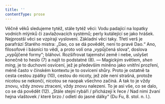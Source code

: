 ```yaml
---
title: ''
contentType: prose
---
```


<section>

Věčně věků sledujeme tytéž, stále tytéž věci: Vodu padající na lopatky vodních mlýnků či zavlažovacích systémů; perly kutálející se jako hrášek. Nejprostší věci se vzpírají vyslovení. Základní věci taky. Třetí verš je parafrází Starého mistra: „Dao, co se dá povědět, není to pravé Dao.“ Ano, filosofové i básníci to vědí, a proto volí ona „vypůjčená slova“, doslova „vypůjčené formy“; bláhoví. Rozšifrovat tajemství země i nebe, uslyšet konečně to heslo (7) a najít to podstatné (8). — Magickým světlem, _shen_ _ming_, je to duchovní osvícení, jež je především míněno jako vnitřní prozření, méně často v čínském kontextu je to osvícení shůry. Proto je ostatně ta cesta cestou zpátky (10), cestou do nicoty, jež zde není strašná, protože nicotou se nekončí, nicotou se naopak všechno začíná. A tak to je vždy znovu, vždy znovu ztraceni, vždy znovu nalezeni. To je asi vše, co se dalo, co se dá povědět (12). „Stále stejní rybáři / přicházejí k řece / Nad nimi žvaní hejna vlaštovek / které brzo / odletí do jasné dálky“ (Du Fu, 8. stol. n. l.).

</section>
